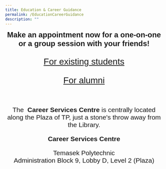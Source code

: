 ```yaml
---
title: Education & Career Guidance
permalink: /EducationCareerGuidance
description: ""
---
```

<center>
	
<span style="font-family:Arial; font-size:1.7em;">
	<b>Make an appointment now for a one-on-one or a group session with your friends!</b>	
</span>
	
<span style="font-family:Arial; font-size:2em;">
	
<a href="https://for.edu.sg/bookmyecg" > For existing students </a>
	
<a href="https://for.edu.sg/bookmyecgpublic"> For alumni </a>
	
</span>
<br>
<span style="font-family:Arial; font-size:1.5em;">
	
<p>The  <b>Career Services Centre</b> is centrally located along the Plaza of TP, just a stone's throw away from the Library. </p>

<b>Career Services Centre</b>

Temasek Polytechnic  
Administration Block 9, Lobby D, Level 2 (Plaza)
	
</span>
</center>
